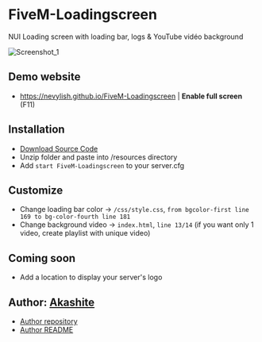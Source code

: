 # FiveM-Loadingscreen
NUI Loading screen with loading bar, logs & YouTube vidéo background

![Screenshot_1](https://user-images.githubusercontent.com/36775882/124135094-c6741780-da83-11eb-903a-9af01ba24cd7.png)

## Demo website
- https://nevylish.github.io/FiveM-Loadingscreen | <b>Enable full screen</b> (F11)

## Installation
- [Download Source Code](https://github.com/Nevylish/FiveM-Loadingscreen/archive/refs/heads/master.zip)
- Unzip folder and paste into /resources directory
- Add `start FiveM-Loadingscreen` to your server.cfg

## Customize
- Change loading bar color -> `/css/style.css`, `from bgcolor-first line 169 to bg-color-fourth line 181`
- Change background video -> `index.html`, `line 13/14` (if you want only 1 video, create playlist with unique video) 

## Coming soon
- Add a location to display your server's logo

## Author: [Akashite](https://github.com/Akashite)
- [Author repository](https://github.com/Akashite/LoadingscreenAk)
- [Author README](https://github.com/Akashite/LoadingscreenAk/blob/master/README.md)
